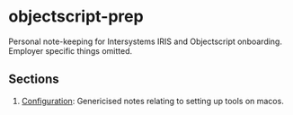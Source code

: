 # objectscript-prep

Personal note-keeping for Intersystems IRIS and Objectscript onboarding. Employer specific things omitted.

## Sections

1. [Configuration](./md/01Config.md): Genericised notes relating to setting up tools on macos.
